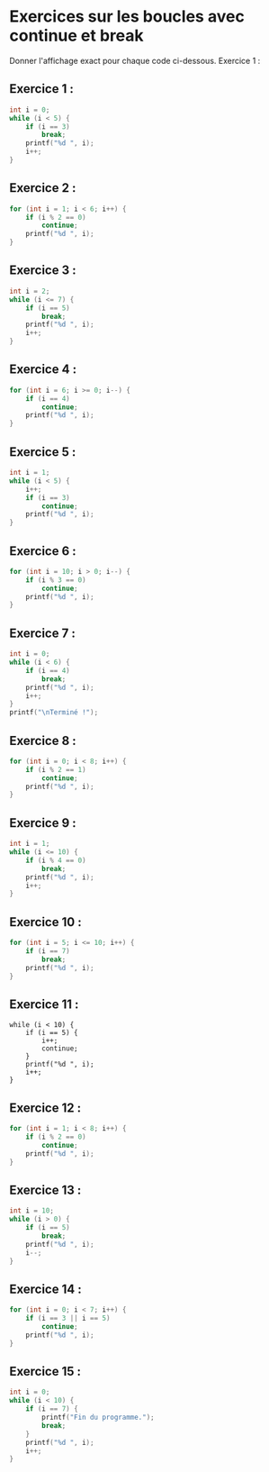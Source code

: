 # Exercices sur les boucles avec continue et break

Donner l'affichage exact pour chaque code ci-dessous.
Exercice 1 :

## Exercice 1 :

```c
int i = 0;
while (i < 5) {
    if (i == 3)
        break;
    printf("%d ", i);
    i++;
}
```

## Exercice 2 :

```c
for (int i = 1; i < 6; i++) {
    if (i % 2 == 0)
        continue;
    printf("%d ", i);
}
```

## Exercice 3 :

```c
int i = 2;
while (i <= 7) {
    if (i == 5)
        break;
    printf("%d ", i);
    i++;
}
```

## Exercice 4 :

```c
for (int i = 6; i >= 0; i--) {
    if (i == 4)
        continue;
    printf("%d ", i);
}
```

## Exercice 5 :

```c
int i = 1;
while (i < 5) {
    i++;
    if (i == 3)
        continue;
    printf("%d ", i);
}
```

## Exercice 6 :

```c
for (int i = 10; i > 0; i--) {
    if (i % 3 == 0)
        continue;
    printf("%d ", i);
}
```

## Exercice 7 :

```c
int i = 0;
while (i < 6) {
    if (i == 4)
        break;
    printf("%d ", i);
    i++;
}
printf("\nTerminé !");
```

## Exercice 8 :

```c
for (int i = 0; i < 8; i++) {
    if (i % 2 == 1)
        continue;
    printf("%d ", i);
}
```

## Exercice 9 :

```c
int i = 1;
while (i <= 10) {
    if (i % 4 == 0)
        break;
    printf("%d ", i);
    i++;
}
```

## Exercice 10 :

```c
for (int i = 5; i <= 10; i++) {
    if (i == 7)
        break;
    printf("%d ", i);
}
```

## Exercice 11 :

```cint i = 0;
while (i < 10) {
    if (i == 5) {
        i++;
        continue;
    }
    printf("%d ", i);
    i++;
}
```

## Exercice 12 :

```c
for (int i = 1; i < 8; i++) {
    if (i % 2 == 0)
        continue;
    printf("%d ", i);
}
```

## Exercice 13 :

```c
int i = 10;
while (i > 0) {
    if (i == 5)
        break;
    printf("%d ", i);
    i--;
}
```

## Exercice 14 :

```c
for (int i = 0; i < 7; i++) {
    if (i == 3 || i == 5)
        continue;
    printf("%d ", i);
}
```

## Exercice 15 :

```c
int i = 0;
while (i < 10) {
    if (i == 7) {
        printf("Fin du programme.");
        break;
    }
    printf("%d ", i);
    i++;
}
```
